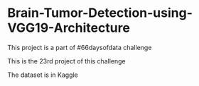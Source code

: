 # Brain-Tumor-Detection-using-VGG19-Architecture

This project is a part of #66daysofdata challenge 

This is the 23rd project of this challenge 

The dataset is in Kaggle 

